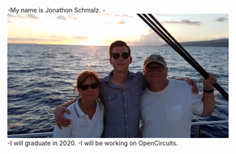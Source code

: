 -My name is Jonathon Schmalz.
-![Me](HawaiiFamilyTrip.jpg)
-I will graduate in 2020.
-I will be working on OpenCircuits.
